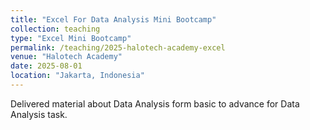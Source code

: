 ```yaml
---
title: "Excel For Data Analysis Mini Bootcamp"
collection: teaching
type: "Excel Mini Bootcamp"
permalink: /teaching/2025-halotech-academy-excel
venue: "Halotech Academy"
date: 2025-08-01
location: "Jakarta, Indonesia"
---
```


Delivered material about Data Analysis form basic to advance for Data Analysis task.

